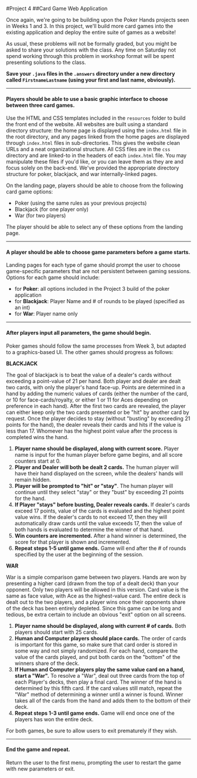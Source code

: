 #Project 4
##Card Game Web Application

Once again, we're going to be building upon the Poker Hands projects seen in Weeks 1 and 3. In this project, we'll build more card games into the existing application and deploy the entire suite of games as a website!

As usual, these problems will not be formally graded, but you might be asked to share your solutions with the class. Any time on Saturday not spend working through this problem in workshop format will be spent presenting solutions to the class.

**Save your `.java` files in the `.answers` directory under a new directory called `FirstnameLastname` (using your first and last name, obviously).**


-------------

#### Players should be able to use a basic graphic interface to choose between three card games.

Use the HTML and CSS templates included in the `resources` folder to build the front end of the website. All websites are built using a standard directory structure: the home page is displayed using the `index.html` file in the root directory, and any pages linked from the home pages are displayed through `index.html` files in sub-directories. This gives the website clean URLs and a neat organizational structure. All CSS files are in the `css` directory and are linked-to in the headers of each `index.html` file. You may manipulate these files if you'd like, or you can leave them as they are and focus solely on the back-end. We've provided the appropriate directory structure for poker, blackjack, and war internally-linked pages.

On the landing page, players should be able to choose from the following card game options:

- Poker (using the same rules as your previous projects)
- Blackjack (for one player only)
- War (for two players)

The player should be able to select any of these options from the landing page.

-------------

#### A player should be able to choose game parameters before a game starts.

Landing pages for each type of game should prompt the user to choose game-specific parameters that are not persistent between gaming sessions. Options for each game should include:
- for **Poker**: all options included in the Project 3 build of the poker application
- for **Blackjack**: Player Name and # of rounds to be played (specified as an int)
- for **War**: Player name only


-------------

#### After players input all parameters, the game should begin.

Poker games should follow the same processes from Week 3, but adapted to a graphics-based UI. The other games should progress as follows:

**BLACKJACK**

The goal of blackjack is to beat the value of a dealer's cards without exceeding a point-value of 21 per hand. Both player and dealer are dealt two cards, with only the player's hand face-up. Points are determined in a hand by adding the numeric values of cards (either the number of the card, or 10 for face-cards/royalty, or either 1 or 11 for Aces depending on preference in each hand). After the first two cards are revealed, the player can either keep only the two cards presented or be "hit" by another card by request. Once the player decides to stay (without "busting" by exceeding 21 points for the hand), the dealer reveals their cards and hits if the value is less than 17. Whomever has the highest point value after the process is completed wins the hand.

1. **Player name should be displayed, along with current score.** Player name is input for the human player before game begins, and all score counters start at 0.
2. **Player and Dealer will both be dealt 2 cards.** The human player will have their hand displayed on the screen, while the dealers' hands will remain hidden.
5. **Player will be prompted to "hit" or "stay"**. The human player will continue until they select "stay" or they "bust" by exceeding 21 points for the hand.
6. **If Player "stays" before busting, Dealer reveals cards.** If dealer's cards exceed 17 points, value of the cards is evaluated and the highest point value wins. If the dealer's cards to not exceed 17, then they will automatically draw cards until the value exceeds 17, then the value of both hands is evaluated to determine the winner of that hand.
7. **Win counters are incremented.** After a hand winner is determined, the score for that player is shown and incremented.
9. **Repeat steps 1-5 until game ends.** Game will end after the # of rounds specified by the user at the beginning of the session.


**WAR**

War is a simple comparison game between two players. Hands are won by presenting a higher card (drawn from the top of a dealt deck) than your opponent. Only two players will be allowed in this version. Card value is the same as face value, with Ace as the highest-value card. The entire deck is dealt out to the two players, and a player wins once their opponents share of the deck has been entirely depleted. Since this game can be long and tedious, be extra certain to include an obvious "exit" option on all screens.

1. **Player name should be displayed, along with current # of cards.** Both players should start with 25 cards.
2. **Human and Computer players should place cards.** The order of cards is important for this game, so make sure that card order is stored in some way and not simply randomized. For each hand, compare the value of the cards played, and put both cards on the "bottom" of the winners share of the deck.
3. **If Human and Computer players play the same value card on a hand, start a "War".** To resolve a "War", deal out three cards from the top of each Player's decks, then play a final card. The winner of the hand is determined by this fifth card. If the card values still match, repeat the "War" method of determining a winner until a winner is found. Winner takes all of the cards from the hand and adds them to the bottom of their deck.
4. **Repeat steps 1-3 until game ends.** Game will end once one of the players has won the entire deck.

For both games, be sure to allow users to exit prematurely if they wish.

-------------

#### End the game and repeat.

Return the user to the first menu, prompting the user to restart the game with new parameters or exit.







